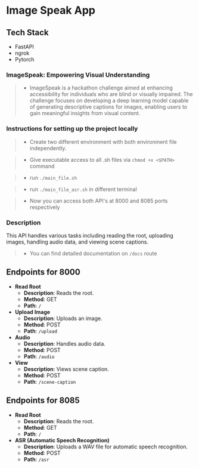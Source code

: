 # Image Speak App

## Tech Stack
- FastAPI
- ngrok
- Pytorch

### ImageSpeak: Empowering Visual Understanding

> - ImageSpeak is a hackathon challenge aimed at enhancing accessibility for individuals
who are blind or visually impaired. The challenge focuses on developing a deep learning
model capable of generating descriptive captions for images, enabling users to gain
meaningful insights from visual content.

### Instructions for setting up the project locally

> - Create two different environment with both environment file independently.

> - Give executable access to all .sh files via `chmod +x <$PATH>` command

> - run `./main_file.sh`

> - run `./main_file_asr.sh` in different terminal

> - Now you can access both API's at 8000 and 8085 ports respectively

### Description
This API handles various tasks including reading the root, uploading images, handling audio data, and viewing scene captions.

> - You can find detailed documentation on `/docs` route

## Endpoints for 8000
- **Read Root**
  - **Description**: Reads the root.
  - **Method**: GET
  - **Path**: `/`
- **Upload Image**
  - **Description**: Uploads an image.
  - **Method**: POST
  - **Path**: `/upload`
- **Audio**
  - **Description**: Handles audio data.
  - **Method**: POST
  - **Path**: `/audio`
- **View**
  - **Description**: Views scene caption.
  - **Method**: POST
  - **Path**: `/scene-caption`

## Endpoints for 8085
- **Read Root**
  - **Description**: Reads the root.
  - **Method**: GET
  - **Path**: `/`
- **ASR (Automatic Speech Recognition)**
  - **Description**: Uploads a WAV file for automatic speech recognition.
  - **Method**: POST
  - **Path**: `/asr`
